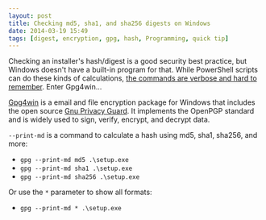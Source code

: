 ```yaml
---
layout: post
title: Checking md5, sha1, and sha256 digests on Windows
date: 2014-03-19 15:49
tags: [digest, encryption, gpg, hash, Programming, quick tip]
---
```

Checking an installer's hash/digest is a good security best practice, but
Windows doesn't have a built-in program for that. While PowerShell scripts can
do these kinds of calculations,
[the commands are verbose and hard to remember](https://stackoverflow.com/a/10521162/23566).
Enter Gpg4win...

[Gpg4win](https://gpg4win.org/download.html) is a email and file encryption
package for Windows that includes the open source
[Gnu Privacy Guard](https://www.gnupg.org). It implements the OpenPGP standard
and is widely used to sign, verify, encrypt, and decrypt data.

`--print-md` is a command to calculate a hash using md5, sha1, sha256, and more:

* `gpg --print-md md5 .\setup.exe`
* `gpg --print-md sha1 .\setup.exe`
* `gpg --print-md sha256 .\setup.exe`

Or use the `*` parameter to show all formats:

* `gpg --print-md * .\setup.exe`
